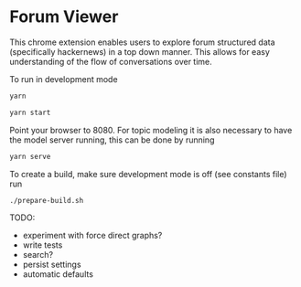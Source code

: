 # Forum Viewer

This chrome extension enables users to explore forum structured data (specifically hackernews) in a top down manner. This allows for easy understanding of the flow of conversations over time.

To run in development mode  

```sh
yarn

yarn start
```
Point your browser to 8080. For topic modeling it is also necessary to have the model server running, this can be done by running

```sh
yarn serve
```

To create a build, make sure development mode is off (see constants file) run

```sh
./prepare-build.sh
```

TODO:
- experiment with force direct graphs?
- write tests
- search?
- persist settings
- automatic defaults
